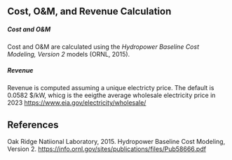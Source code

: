 ## Cost, O&M, and Revenue Calculation

##### Cost and O&M
Cost and O&M are calculated using the _Hydropower Baseline Cost Modeling, Version 2_ models (ORNL, 2015).


##### Revenue
Revenue is computed assuming a unique electricty price. The default is 0.0582 $/kW, whicg is the eeigthe average wholesale electricity price in 2023 https://www.eia.gov/electricity/wholesale/

## References
Oak Ridge Natiional Laboratory, 2015. Hydropower Baseline Cost Modeling, Version 2. https://info.ornl.gov/sites/publications/files/Pub58666.pdf